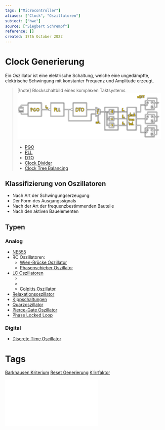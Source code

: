 ```yaml
---
tags: ["Microcontroller"]
aliases: ["Clock", "Oszillatoren"]
subject: ["hwe"]
source: ["Siegbert Schrempf"]
reference: []
created: 17th October 2022
---
```


# Clock Generierung
Ein Oszillator ist eine elektrische Schaltung, welche eine ungedämpfte, elektrische Schwingung mit konstanter Frequenz und Amplitude erzeugt.

> [!note] Blockschaltbild eines komplexen Taktsystems
> ![komplex-dto](../assets/komplex-dto.png)
> - [PGO](Pierce-Gate%20Oszillator.md)
> - [PLL](Phase%20Locked%20Loop.md)
> - [DTO](Discrete%20Time%20Oscillator.md)
> - [Clock Divider](../../digitaltechnik/Clock%20Divider.md)
> - [Clock Tree Balancing](../Clock%20Tree%20Balancing.md)

## Klassifizierung von Oszillatoren
- Nach Art der Schwingungserzeugung
- Der Form des Ausgangssignals
- Nach der Art der frequenzbestimmenden Bauteile
- Nach den aktiven Bauelementen

## Typen
### Analog
- [NE555](NE555.md)
- RC Oszillatoren:
	- [Wien-Brücke Oszillator](Wien-Brücke%20Oszillator.md)
	- [Phasenschieber Oszillator](Phasenschieber%20Oszillator.md)
- [LC Oszillatoren](LC%20Oszillatoren.md)
	- [](LC%20Oszillatoren.md#Serien%20Schwingkreise%20Schwingkreis%20mit%20Operations-Verstärker%20OPV|Serien%20Schwingkreis)
	- [](LC%20Oszillatoren.md#Parallel%20Schwingkreise%20Schwingkreis%20mit%20Operations-Verstärker%20OPV|Parallel%20Schwingkreis)
	- [Colpitts Oszillator](Colpitts%20Oszillator.md)
- [Relaxationsoszillator](Relaxationsoszillator.md)
- [Kippschaltungen](Kippschaltungen.md)
- [Quarzoszillator](Quarzoszillator.md)
- [Pierce-Gate Oszillator](Pierce-Gate%20Oszillator.md)
- [Phase Locked Loop](Phase%20Locked%20Loop.md)

### Digital
- [Discrete Time Oscillator](Discrete%20Time%20Oscillator.md)


# Tags
[Barkhausen Kriterium](Barkhausen%20Kriterium.md)
[Reset Generierung](../Reset%20Generierung.md)
[Klirrfaktor](../Klirrfaktor.md)

![Clock_und_Reset_Generierung](../assets/pdf/Clock_und_Reset_Generierung.pdf)